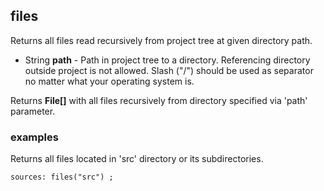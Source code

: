 ## files

Returns all files read recursively from project tree at given directory path.

 * String __path__ - Path in project tree to a directory.
Referencing directory outside project is not allowed.
Slash ("/") should be used as separator no matter what your operating system
is.

Returns __File[]__ with all files recursively from directory specified
via 'path' parameter.

### examples

Returns all files located in 'src' directory or its subdirectories.
```
sources: files("src") ;
```
